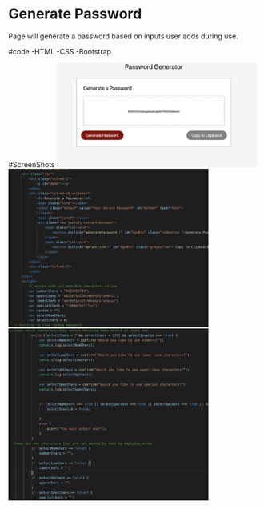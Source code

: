 # Generate Password

Page will generate a password based on inputs user adds during use.

#code
-HTML
-CSS
-Bootstrap

#ScreenShots
<img src="Screen Shot 2019-11-02 at 9.25.04 AM.png" width=400px>
<img src="Screen Shot 2019-11-02 at 9.26.25 AM.png" width=400px>
<img src="Screen Shot 2019-11-02 at 9.26.35 AM.png" width=400px>
